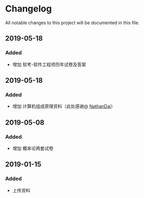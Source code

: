 # Changelog

All notable changes to this project will be documented in this file.



## 2019-05-18

### Added

- 增加 软考-软件工程师历年试卷及答案



## 2019-05-18

### Added

- 增加 计算机组成原理资料（此处感谢@ [NathanDai](https://github.com/NathanDai)）



## 2019-05-08

### Added

- 增加 概率论两套试卷



## 2019-01-15

### Added

- 上传资料

